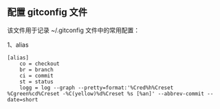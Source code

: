 ## 配置 gitconfig 文件

该文件用于记录 ~/.gitconfig 文件中的常用配置：

1、alias

```
[alias]
	co = checkout
	br = branch
	ci = commit
	st = status
	logg = log --graph --pretty=format:'%Cred%h%Creset %Cgreen%cd%Creset -%C(yellow)%d%Creset %s [%an]' --abbrev-commit --date=short
```